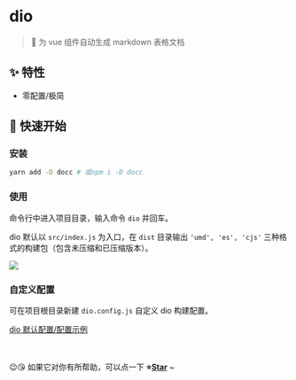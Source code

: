 # dio

> 🍉 为 vue 组件自动生成 markdown 表格文档

## ✨ 特性

- 零配置/极简

## 🚀 快速开始

### 安装

```bash
yarn add -D docc # 或npm i -D docc
```

### 使用
 
命令行中进入项目目录，输入命令 `dio` 并回车。

dio 默认以 `src/index.js` 为入口，在 `dist` 目录输出 `'umd', 'es', 'cjs'` 三种格式的构建包（包含未压缩和已压缩版本）。

<img src="https://github.com/wannaxiao/dio/blob/master/docs/assets/cli.png?raw=true">

### 自定义配置

可在项目根目录新建 `dio.config.js` 自定义 dio 构建配置。

[dio 默认配置/配置示例](https://github.com/wannaxiao/dio/blob/master/src/config/dio.config.js)

<br>
<br>
😉😘 如果它对你有所帮助，可以点一下 <b>⭐️<a href="#">Star</a></b> ~
